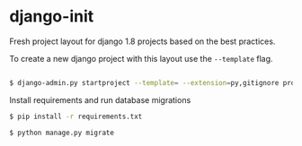 # django-init

Fresh project layout for django 1.8 projects based on the best practices.

To create a new django project with this layout use the `--template` flag.

```bash

$ django-admin.py startproject --template= --extension=py,gitignore project_name

```

Install requirements and run database migrations

```bash
$ pip install -r requirements.txt

$ python manage.py migrate

```

